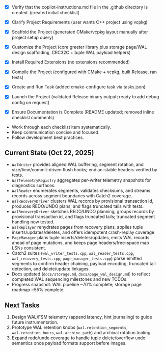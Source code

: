  - [x] Verify that the copilot-instructions.md file in the .github directory is created. (created initial checklist)

 - [x] Clarify Project Requirements (user wants C++ project using vcpkg)

 - [x] Scaffold the Project (generated CMake/vcpkg layout manually after project setup query)

 - [x] Customize the Project (core greeter library plus storage page/WAL design scaffolding, CRC32C + tuple WAL payload helpers)

 - [x] Install Required Extensions (no extensions recommended)

 - [x] Compile the Project (configured with CMake + vcpkg, built Release, ran tests)

 - [x] Create and Run Task (added cmake-configure task via tasks.json)

 - [x] Launch the Project (validated Release binary output; ready to add debug config on request)

- [x] Ensure Documentation is Complete (README updated; removed inline checklist comments)
- Work through each checklist item systematically.
- Keep communication concise and focused.
- Follow development best practices.

## Current State (Oct 22, 2025)
- `WalWriter` provides aligned WAL buffering, segment rotation, and size/time/commit-driven flush hooks; endian-stable headers verified by tests.
- `WalTelemetryRegistry` aggregates per-writer telemetry snapshots for diagnostics surfaces.
- `WalReader` enumerates segments, validates checksums, and streams records across segment boundaries with Catch2 coverage.
- `WalRecoveryDriver` clusters WAL records by provisional transaction id, produces REDO/UNDO plans, and flags truncated tails with tests.
- `WalRecoveryDriver` sketches REDO/UNDO planning, groups records by provisional transaction id, and flags truncated tails; truncated segment handling now tested.
- `WalReplayer` rehydrates pages from recovery plans, applies tuple inserts/updates/deletes, and offers idempotent crash-replay coverage.
- `PageManager` plans tuple inserts/deletes/updates, emits WAL records ahead of page mutations, and keeps page headers/free-space map LSNs consistent.
- Catch2 suites (`wal_writer_tests.cpp`, `wal_reader_tests.cpp`, `wal_recovery_tests.cpp`, `page_manager_tests.cpp`) parse emitted segments to confirm header chaining, payload encoding, truncated tail detection, and delete/update linkages.
- Docs updated (`docs/storage.md`, `docs/page_wal_design.md`) to reflect completed WAL sequencing milestones and new TODOs.
- Progress snapshot: WAL pipeline ~70% complete; storage page roadmap ~55% complete.

## Next Tasks
1. Design WAL/FSM telemetry (append latency, hint journaling) to guide future instrumentation.
2. Prototype WAL retention knobs (`wal.retention_segments`, `wal.retention_hours`, `wal.archive_path`) and archival rotation tooling.
3. Expand redo/undo coverage to handle tuple delete/overflow undo semantics once payload formats support before images.
